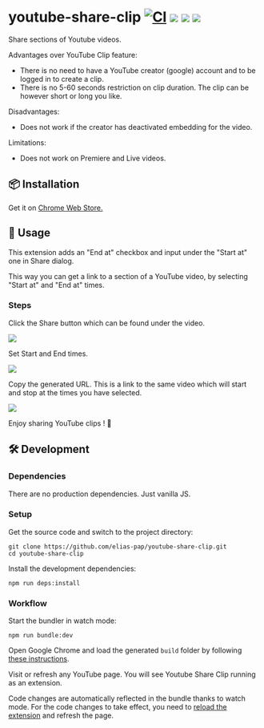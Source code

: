 # youtube-share-clip [![CI](https://github.com/elias-pap/youtube-share-clip/actions/workflows/ci.yml/badge.svg)](https://github.com/elias-pap/youtube-share-clip/actions/workflows/ci.yml) [![](https://img.shields.io/badge/commitizen-friendly-brightgreen.svg)](http://commitizen.github.io/cz-cli/) [![](https://img.shields.io/badge/linting-eslint-yellowgreen)](https://eslint.org/) [![](https://img.shields.io/badge/code_style-prettier-ff69b4.svg)](https://prettier.io/)

Share sections of Youtube videos.

Advantages over YouTube Clip feature:

- There is no need to have a YouTube creator (google) account and to be logged in to create a clip.
- There is no 5-60 seconds restriction on clip duration. The clip can be however short or long you like.

Disadvantages:

- Does not work if the creator has deactivated embedding for the video.

Limitations:

- Does not work on Premiere and Live videos.

## 📦 Installation

Get it on [Chrome Web Store.](https://chrome.google.com/webstore/detail/youtube-share-clip/jknkoohnhhnlnojgddpjgibniodllhae)

## 🚀 Usage

This extension adds an "End at" checkbox and input under the "Start at" one in Share dialog.

This way you can get a link to a section of a YouTube video, by selecting "Start at" and "End at" times.

### Steps

Click the Share button which can be found under the video.

![](https://lh3.googleusercontent.com/An_8ihxFI8PBljWgLx0TZJ93Q8UIsjgNbMOm3DLrn63gMtbJaDz9gaYzGPIfqcjLWO5BEBYOoBACZhBs3tMBzoSS6g=w640-h400-e365-rj-sc0x00ffffff)

Set Start and End times.

![](https://lh3.googleusercontent.com/ZPHP8dbvKJvXZULpeqoDJ3EsmU_T7pYLzd8toAF_de9V8nnWNecNdtzGvteJzqGB7nDvSCCAZi0fIsVDhuieyNm1=w640-h400-e365-rj-sc0x00ffffff)

Copy the generated URL. This is a link to the same video which will start and stop at the times you have selected.

![](https://lh3.googleusercontent.com/8BQwzyYzOrnhvDFjWd-uICLhI3Sg7440xlf9qOUvwgwzJdHKHyCrRs2r8azzfQdeQFyUrZ3SIdV0ai09KPpE-LUvug=w640-h400-e365-rj-sc0x00ffffff)

Enjoy sharing YouTube clips ! 🎉

## 🛠️ Development

### Dependencies

There are no production dependencies. Just vanilla JS.

### Setup

Get the source code and switch to the project directory:

```
git clone https://github.com/elias-pap/youtube-share-clip.git
cd youtube-share-clip
```

Install the development dependencies:

```
npm run deps:install
```

### Workflow

Start the bundler in watch mode:

```
npm run bundle:dev
```

Open Google Chrome and load the generated `build` folder by following [these instructions](https://developer.chrome.com/docs/extensions/mv3/getstarted/development-basics/#load-unpacked).

Visit or refresh any YouTube page. You will see Youtube Share Clip running as an extension.

Code changes are automatically reflected in the bundle thanks to watch mode. For the code changes to take effect, you need to [reload the extension](https://developer.chrome.com/docs/extensions/mv3/getstarted/development-basics/#reload) and refresh the page.
